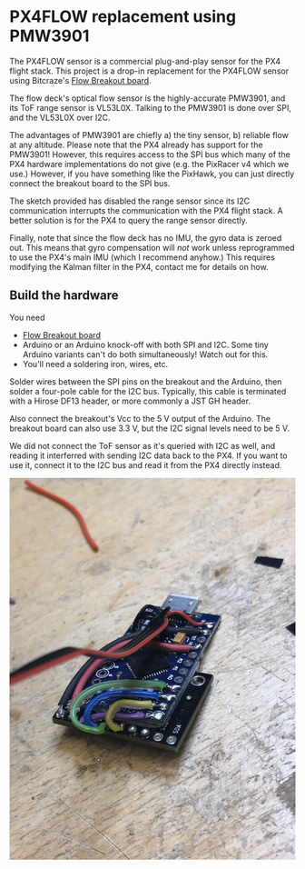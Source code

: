 # PX4FLOW replacement using PMW3901 

The PX4FLOW sensor is a commercial plug-and-play sensor for the PX4 flight
stack. This project is a drop-in replacement for the PX4FLOW sensor using
Bitcraze's [Flow Breakout board](https://wiki.bitcraze.io/breakout:flow).

The flow deck's optical flow sensor is the highly-accurate PMW3901, and its ToF
range sensor is VL53L0X. Talking to the PMW3901 is done over SPI, and the
VL53L0X over I2C.

The advantages of PMW3901 are chiefly a) the tiny sensor, b) reliable flow at
any altitude. Please note that the PX4 already has support for the PMW3901!
However, this requires access to the SPI bus which many of the PX4 hardware
implementations do not give (e.g. the PixRacer v4 which we use.) However, if
you have something like the PixHawk, you can just directly connect the breakout
board to the SPI bus.

The sketch provided has disabled the range sensor since its I2C communication 
interrupts the communication with the PX4 flight stack. A better solution is
for the PX4 to query the range sensor directly.

Finally, note that since the flow deck has no IMU, the gyro data is zeroed
out. This means that gyro compensation will _not_ work unless reprogrammed
to use the PX4's main IMU (which I recommend anyhow.) This requires modifying
the Kalman filter in the PX4, contact me for details on how.

## Build the hardware

You need

- [Flow Breakout board](https://wiki.bitcraze.io/breakout:flow)
- Arduino or an Arduino knock-off with both SPI and I2C. Some tiny Arduino
  variants can't do both simultaneously! Watch out for this.
- You'll need a soldering iron, wires, etc.

Solder wires between the SPI pins on the breakout and the Arduino, then solder
a four-pole cable for the I2C bus. Typically, this cable is terminated with a
Hirose DF13 header, or more commonly a JST GH header.

Also connect the breakout's Vcc to the 5 V output of the Arduino. The breakout
board can also use 3.3 V, but the I2C signal levels need to be 5 V.

We did not connect the ToF sensor as it's queried with I2C as well, and reading
it interferred with sending I2C data back to the PX4. If you want to use it,
connect it to the I2C bus and read it from the PX4 directly instead.

![Example of how a build could look once finished.](Images/Small_build.jpg)
